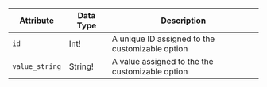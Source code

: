 Attribute |  Data Type | Description
--- | --- | ---
`id` | Int! | A unique ID assigned to the customizable option
`value_string` | String! | A value assigned to the the customizable option